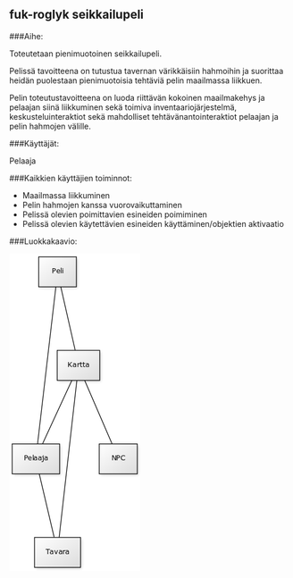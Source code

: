 ## fuk-roglyk seikkailupeli

###Aihe:

Toteutetaan pienimuotoinen seikkailupeli.

Pelissä tavoitteena on tutustua tavernan värikkäisiin hahmoihin ja suorittaa
heidän puolestaan pienimuotoisia tehtäviä pelin maailmassa liikkuen.

Pelin toteutustavoitteena on luoda riittävän kokoinen maailmakehys ja pelaajan siinä liikkuminen sekä toimiva inventaariojärjestelmä, keskusteluinteraktiot sekä mahdolliset tehtävänantointeraktiot pelaajan ja pelin hahmojen välille.

###Käyttäjät:

Pelaaja

###Kaikkien käyttäjien toiminnot:

- Maailmassa liikkuminen
- Pelin hahmojen kanssa vuorovaikuttaminen
- Pelissä olevien poimittavien esineiden poimiminen
- Pelissä olevien käytettävien esineiden käyttäminen/objektien aktivaatio

###Luokkakaavio:

![Luokkaakavio DL 2](Luokkakaavio_v1.png)
